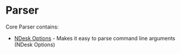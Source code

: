 ﻿# Parser

Core Parser contains:
* [NDesk Options](./Parser/NDeskOptions.md) - Makes it easy to parse command line arguments (NDesk Options)


